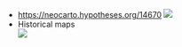 *  https://neocarto.hypotheses.org/14670
![](https://neocarto.hypotheses.org/files/2022/03/Gre_ex_styles.png)
* Historical maps    
![](https://pbs.twimg.com/media/Fcdq50gXEAMFPZx?format=png&name=900x900)
